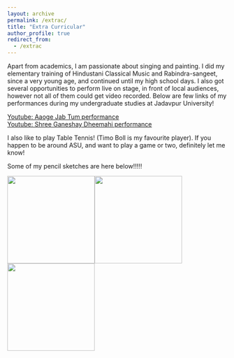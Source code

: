 ```yaml
---
layout: archive
permalink: /extrac/
title: "Extra Curricular"
author_profile: true
redirect_from: 
  - /extrac
---
```


Apart from academics, I am passionate about singing and painting. I did my elementary training of Hindustani Classical Music and Rabindra-sangeet, since a very young age, and continued until my high school days. I also got several opportunities to perform live on stage, in front of local audiences, however not all of them could get video recorded. Below are few links of my performances during my undergraduate studies at Jadavpur University!

<u><a href="https://www.youtube.com/watch?v=_fJtOZqibq4" rel="permalink"> Youtube: Aaoge Jab Tum performance</a></u>  
<u><a href="https://www.youtube.com/watch?v=rgapQ-iJ04I" rel="permalink"> Youtube: Shree Ganeshay Dheemahi performance</a></u>  

I also like to play Table Tennis! (Timo Boll is my favourite player). If you happen to be around ASU, and want to play a game or two, definitely let me know!

Some of my pencil sketches are here below!!!!!
<p>
  <img src="https://percyjackson9.github.io/paintings/Durga Thakur.jpg" style="float: left; height: 200px;"/>
  <img src="https://percyjackson9.github.io/paintings/Emma Watson.jpg" style="float: left; height: 200px;"/>
  <img src="https://percyjackson9.github.io/paintings/Goku.jpeg" style="float: left; height: 200px;"/>
</p>
